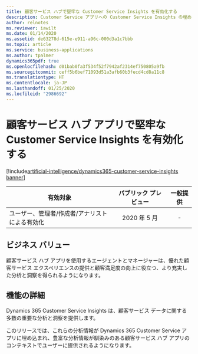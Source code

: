 ```yaml
---
title: 顧客サービス ハブで堅牢な Customer Service Insights を有効化する
description: Customer Service アプリへの Customer Service Insights の埋め込み
author: relnotes
ms.reviewer: iawilt
ms.date: 01/14/2020
ms.assetid: de63278d-615e-e911-a96c-000d3a1c7bbb
ms.topic: article
ms.service: business-applications
ms.author: tpalmer
dynamics365pdf: true
ms.openlocfilehash: d01bab0fa3f534f52f7942af2314ef750805a9fb
ms.sourcegitcommit: ceff5b6bef71093d51a3afb60b3fecd4cd8a11c8
ms.translationtype: HT
ms.contentlocale: ja-JP
ms.lasthandoff: 01/25/2020
ms.locfileid: "2986692"
---
```

# <a name="enable-robust-customer-service-insights-in-the-customer-service-hub-app"></a>顧客サービス ハブ アプリで堅牢な Customer Service Insights を有効化する
[!include[artificial-intelligence/dynamics365-customer-service-insights banner](../includes/artificial-intelligence/dynamics365-customer-service-insights.md)]

| 有効対象    |  パブリック プレビュー | 一般提供 | 
| ---------- | :----------: |:----------: |
|ユーザー、管理者/作成者/アナリストによる有効化|2020 年 5 月| -|


## <a name="business-value"></a>ビジネス バリュー
<!-- bv start -->
顧客サービス ハブ アプリを使用するエージェントとマネージャーは、優れた顧客サービス エクスペリエンスの提供と顧客満足度の向上に役立つ、より充実した分析と洞察を得られるようになります。 
<!-- bv end -->



## <a name="feature-details"></a>機能の詳細
<!--feature detail start -->
Dynamics 365 Customer Service Insights は、顧客サービス データに関する多数の重要な分析と洞察を提供します。 

このリリースでは、これらの分析情報が Dynamics 365 Customer Service アプリに埋め込まれ、豊富な分析情報が馴染みのある顧客サービス ハブ アプリのコンテキストでユーザーに提供されるようになります。 
<!--feature detail end -->









